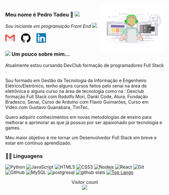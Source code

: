 <img align="right" alt="Code gif" src="https://github.com/chandan-reddy-k/chandan-reddy-k/blob/master/assets/coding-freak.gif" width="40%" />

### Meu nome é Pedro Tadeu 👋 <img src="https://media.giphy.com/media/12oufCB0MyZ1Go/giphy.gif" width="40"></h2>

<p><em> Sou iniciante em programação Front End  <img src="https://media.giphy.com/media/WUlplcMpOCEmTGBtBW/giphy.gif" width="30"> 
</em></p>

<p align="left">
 <a href="mailto:pedro.tadeu.gomes@gmail.com"><img src="https://github.com/chandan-reddy-k/chandan-reddy-k/blob/master/assets/gmail.svg" width="30px" alt="mail"></a> &nbsp; &nbsp;
   <a href="https://github.com/Pedtg"><img src="https://github.com/chandan-reddy-k/chandan-reddy-k/blob/master/assets/github.svg" width="30px" alt="mail"></a> &nbsp; &nbsp;
  <a href="https://www.linkedin.com/in/pedro-tadeu-87710363"><img src="https://github.com/chandan-reddy-k/chandan-reddy-k/blob/master/assets/linkedin.svg" width="30px" alt="LinkedIn"></a> &nbsp; &nbsp;
  
### <img src="https://media.giphy.com/media/VgCDAzcKvsR6OM0uWg/giphy.gif" width="40"> Um pouco sobre mim...  

<p> Atualmente estou cursando DevClub formação de programadores Full Stack .
  
Sou formado em Gestão da Tecnologia da Informação e Engenheiro Elétrico/Eletrônico, tenho alguns cursos feitos pelo senai na área de eletrônica e alguns curso na área de tecnologia como na : Devclub formação Full Stack com Rodolfo Mori, Danki Code, Alura, Fundação Bradesco, Senai, Curso de Arduino com Flavio Guimarões, Curso em Video.com Gustavo Guanabara, TimTec.

Quero adquirir conhecimentos em novas metodologias de ensino para melhorar e aprimorar as que já possuo por ser apaixonado por tecnologia e games.

Meu maior objetivo é me tornar um Desenvolvedor Full Stack em breve e estar em contínuo aprendizado.
</p>

### 👨‍💻 Linguagens
![Python](https://img.shields.io/badge/-Python-black?style=flat&logo=python) 
![JavaScript](https://img.shields.io/badge/-JavaScript-black?style=flat&logo=javascript)
![HTML5](https://img.shields.io/badge/-HTML5-E34F26?style=flat&logo=html5&logoColor=white) 
![CSS3](https://img.shields.io/badge/-CSS3-1572B6?style=flat) 
![Nodejs](https://img.shields.io/badge/-Nodejs-black?style=flat&logo=Node.js)
![React](https://img.shields.io/badge/-React-black?style=flat&logo=react) 
![Git](https://img.shields.io/badge/-Git-black?style=flat&logo=git) 
![GitHub](https://img.shields.io/badge/-GitHub-181717?style=flat&logo=github)
![MySQL](https://img.shields.io/badge/-MySQL-black?style=flat&logo=mysql)
![postgresql](https://icongr.am/devicon/postgresql-original-wordmark.svg?size=30&color=currentColor)
![github stats](https://github-readme-stats.vercel.app/api?username=Pedtg7&show_icons=true)
[![Top Langs](https://github-readme-stats.vercel.app/api/top-langs/?username=Pedtg7&layout=compact)](https://github.com/Pedtg7/github-readme-stats)

  <p align="center"> 
  Visitor count<br>
  <img src="https://profile-counter.glitch.me/Pedtg7/count.svg" />
</p>



